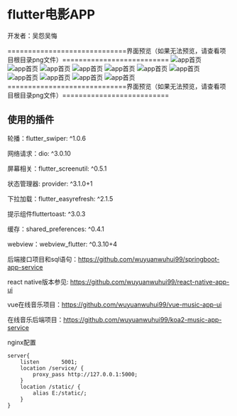 # flutter电影APP

开发者：吴怨吴悔

=============================界面预览（如果无法预览，请查看项目根目录png文件）==========================
![app首页](https://github.com/wuyuanwuhui99/flutter-movie-app-ui/raw/main/%E7%94%B5%E5%BD%B1app%E6%95%B4%E4%BD%93%E9%A2%84%E8%A7%88.jpg)
![app首页](https://github.com/wuyuanwuhui99/flutter-movie-app-ui/raw/main/movie1.png)
![app首页](https://github.com/wuyuanwuhui99/flutter-movie-app-ui/raw/main/movie2.png)
![app首页](https://github.com/wuyuanwuhui99/flutter-movie-app-ui/raw/main/movie3.png)
![app首页](https://github.com/wuyuanwuhui99/flutter-movie-app-ui/raw/main/movie4.png)
![app首页](https://github.com/wuyuanwuhui99/flutter-movie-app-ui/raw/main/movie5.png)
![app首页](https://github.com/wuyuanwuhui99/flutter-movie-app-ui/raw/main/movie6.png)
![app首页](https://github.com/wuyuanwuhui99/flutter-movie-app-ui/raw/main/movie7.png)
![app首页](https://github.com/wuyuanwuhui99/flutter-movie-app-ui/raw/main/movie8.png)
![app首页](https://github.com/wuyuanwuhui99/flutter-movie-app-ui/raw/main/movie9.png)
![app首页](https://github.com/wuyuanwuhui99/flutter-movie-app-ui/raw/main/movie10.png)
=============================界面预览（如果无法预览，请查看项目根目录png文件）==========================
## 使用的插件

轮播：flutter_swiper: ^1.0.6

网络请求：dio: ^3.0.10

屏幕相关：flutter_screenutil: ^0.5.1

状态管理器: provider: ^3.1.0+1	

下拉加载：flutter_easyrefresh: ^2.1.5

提示组件fluttertoast: ^3.0.3

缓存：shared_preferences: ^0.4.1

webview：webview_flutter: ^0.3.10+4

后端接口项目和sql语句：https://github.com/wuyuanwuhui99/springboot-app-service

react native版本参见: https://github.com/wuyuanwuhui99/react-native-app-ui

vue在线音乐项目：https://github.com/wuyuanwuhui99/vue-music-app-ui

在线音乐后端项目：https://github.com/wuyuanwuhui99/koa2-music-app-service

nginx配置

    server{
        listen       5001;
        location /service/ {
            proxy_pass http://127.0.0.1:5000;
        }
        location /static/ {
            alias E:/static/;
        }
    }
